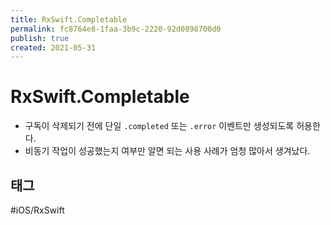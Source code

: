 ```yaml
---
title: RxSwift.Completable
permalink: fc8764e8-1faa-3b9c-2220-92d0898700d0
publish: true
created: 2021-05-31
---
```


# RxSwift.Completable

- 구독이 삭제되기 전에 단일 `.completed` 또는 `.error` 이벤트만 생성되도록 허용한다.
- 비동기 작업이 성공했는지 여부만 알면 되는 사용 사례가 엄청 많아서 생겨났다.

## 태그

#iOS/RxSwift 